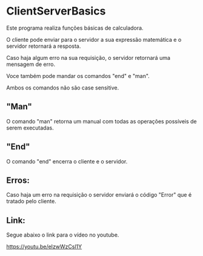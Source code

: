 # ClientServerBasics


 Este programa realiza funções básicas de calculadora.

 O cliente pode enviar para o servidor a sua expressão matemática e o servidor retornará a resposta.

 Caso haja algum erro na sua requisição, o servidor retornará uma mensagem de erro.

 Voce também pode mandar os comandos "end" e "man".
  
 Ambos os comandos não são case sensitive.

 ## "Man"

 O comando "man" retorna um manual com todas as operações possíveis de serem executadas.

 ## "End"

 O comando "end" encerra o cliente e o servidor.

 ## Erros:

 Caso haja um erro na requisição o servidor enviará o código "Error" que é tratado pelo cliente. 

## Link:

Segue abaixo o link para o vídeo no youtube.

https://youtu.be/eIzwWzCsl1Y